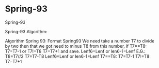 # Spring-93

Spring-93

Spring-93 Algorithm:

Algorithm Spring 93:
Format Spring93
We need take a number T7 to divide by two then that we got need to minus T8 from this number, if T7==T8: T7=T7-1 or T7!=T8 T7=T7+1     and save. Lenf6=Lenf or len6-1=Lenf
E.G.:
 T8=T7//2
T7=T7-T8
Lenf6=Lenf or len6-1=Lenf
T7==T8:
T7=T7-1 
T7!=T8 
T7=T7+1     





